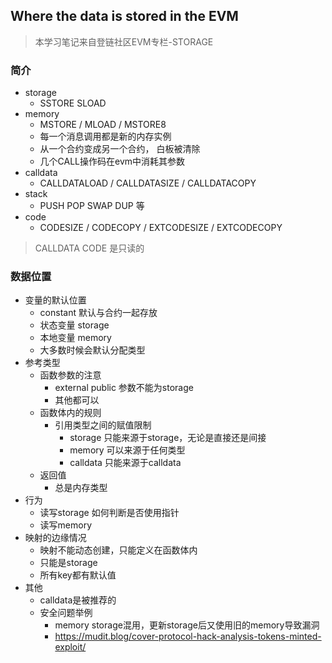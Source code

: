 ## Where the data is stored in the EVM

> 本学习笔记来自登链社区EVM专栏-STORAGE

### 简介
- storage
  + SSTORE  SLOAD
- memory
  + MSTORE / MLOAD / MSTORE8
  + 每一个消息调用都是新的内存实例
  + 从一个合约变成另一个合约， 白板被清除
  + 几个CALL操作码在evm中消耗其参数
- calldata
  + CALLDATALOAD / CALLDATASIZE / CALLDATACOPY
- stack
  + PUSH  POP SWAP DUP 等
- code
  + CODESIZE / CODECOPY / EXTCODESIZE / EXTCODECOPY



> CALLDATA  CODE 是只读的

### 数据位置
- 变量的默认位置
  + constant  默认与合约一起存放 
  + 状态变量  storage
  + 本地变量  memory
  + 大多数时候会默认分配类型
- 参考类型
  + 函数参数的注意
    - external  public  参数不能为storage
    - 其他都可以
  + 函数体内的规则
    - 引用类型之间的赋值限制
      + storage 只能来源于storage，无论是直接还是间接
      + memory 可以来源于任何类型
      + calldata 只能来源于calldata
  + 返回值
    - 总是内存类型
- 行为
  + 读写storage 如何判断是否使用指针
  + 读写memory
- 映射的边缘情况
  + 映射不能动态创建，只能定义在函数体内
  + 只能是storage
  + 所有key都有默认值
- 其他
  + calldata是被推荐的
  + 安全问题举例
    - memory storage混用，更新storage后又使用旧的memory导致漏洞
    - https://mudit.blog/cover-protocol-hack-analysis-tokens-minted-exploit/

